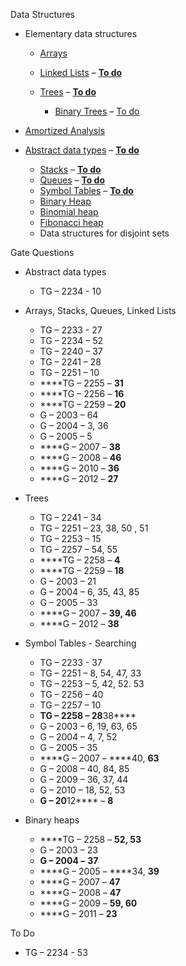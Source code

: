 Data Structures

- Elementary data structures

  - [Arrays](Arrays.odt)

  - [Linked Lists](Linked%20Lists.odt) – [**To
    do**](../To%20do.odt#Linked%20Lists)

  - [Trees](Trees.odt) – [**To do**](../To%20do.odt#Trees)

    - [Binary
      ](Binary%20Trees.odt)[Tree](Binary%20Trees.odt)[s](Binary%20Search%20Trees.odt)
      – [To do](../To%20do.odt#Binary%20Tree)

- [Amortized Analysis](Amortized%20analysis.odt)

- [Abstract data types](Abstract%20Data%20Types.odt) – [**To
  do**](../To%20do.odt#Abstract%20data%20types)

  - [Stacks](Stacks.odt) – [**To do**](../To%20do.odt#Stacks)
  - [Queues](Queues.odt) – [**To do**](../To%20do.odt#Queues)
  - [Symbol Tabl](Symbol%20Tables.odt)[es](Symbol%20Tables.odt) – [**To
    do**](../To%20do.odt#Symbol%20Table)
  - [Binary Heap](Binary%20Heap.odt)
  - [Binomial
    heap](../../../Academic/Programming,%20Data%20Structures%20and%20Algorithms/Notes/Binomial%20Heap.odt)
  - [Fibonacci heap](Fibonacci%20Heaps.odt)
  - Data structures for disjoint sets

Gate Questions

- Abstract data types

  - TG – 2234 - 10

- Arrays, Stacks, Queues, Linked Lists

  - TG – 2233 - 27
  - TG – 2234 – 52
  - TG – 2240 – 37
  - TG – 2241 – 28
  - TG – 2251 – 10
  - ****TG – 2255 – ****31****
  - ****TG – 2256 – ****16****
  - ****TG – 2259 – ****20****
  - G – 2003 – 64
  - G – 2004 – 3, 36
  - G – 2005 – 5
  - ****G – 2007 – ****38****
  - ****G – 2008 – ****46****
  - ****G – 2010 – ****36****
  - ****G – 2012 – ****27****

- Trees

  - TG – 2241 – 34
  - TG – 2251 – 23, 38, 50 , 51
  - TG – 2253 – 15
  - TG – 2257 – 54, 55
  - ****TG – 2258 – ****4****
  - ****TG – 2259 – ****18****
  - G – 2003 – 21
  - G – 2004 – 6, 35, 43, 85
  - G – 2005 – 33
  - ****G – 2007 – ****39, 46****
  - ****G – 2012 – ****38****

- Symbol Tables - Searching

  - TG – 2233 - 37
  - TG – 2251 – 8, 54, 47, 33
  - TG – 2253 – 5, 42, 52. 53
  - TG – 2256 – 40
  - TG – 2257 – 10
  - ****TG – 2258 – 28****38****
  - G – 2003 – 6, 19, 63, 65
  - G – 2004 – 4, 7, 52
  - G – 2005 – 35
  - ****G – 2007 – ****40, ****63****
  - G – 2008 – 40, 84, 85
  - G – 2009 – 36, 37, 44
  - G – 2010 – 18, 52, 53
  - ****G – 20****12**** – ****8****

- Binary heaps

  - ****TG – 2258 – ****52, 53****
  - G – 2003 – 23
  - ****G – 2004 –**** ****37****
  - ****G – 2005 – ****34, ****39****
  - ****G – 2007 – ****47****
  - ****G – 2008 – ****47****
  - ****G – 2009 – ****59, 60****
  - ****G – 2011 – ****23****

To Do

- TG – 2234 - 53
